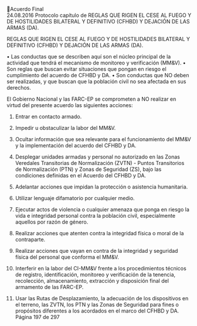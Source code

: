 Acuerdo Final  
24.08.2016 
Protocolo capítulo de REGLAS QUE RIGEN EL CESE AL FUEGO Y DE HOSTILIDADES BILATERAL Y 
DEFINITIVO (CFHBD) Y DEJACIÓN DE LAS ARMAS (DA). 
 
REGLAS  QUE  RIGEN  EL  CESE  AL  FUEGO  Y  DE  HOSTILIDADES  BILATERAL  Y  DEFINITIVO  (CFHBD)  Y 
DEJACIÓN DE LAS ARMAS (DA). 
 
• Las conductas que se describen aquí son el núcleo principal de la actividad que tendrá el mecanismo 
de monitoreo y verificación (MM&V). 
• Son reglas que buscan evitar situaciones que pongan en riesgo el cumplimiento del acuerdo de CFHBD 
y DA. 
• Son conductas que NO deben ser realizadas, y que buscan que la población civil no sea afectada en 
sus derechos. 
 
El Gobierno Nacional y las FARC-EP se comprometen a NO realizar en virtud del presente acuerdo las 
siguientes acciones: 
 
1. Entrar en contacto armado. 
 
2. Impedir u obstaculizar la labor del MM&V. 
 
3. Ocultar información que sea relevante para el funcionamiento del MM&V y la implementación del 
acuerdo del CFHBD y DA.   
 
4. Desplegar  unidades  armadas  y  personal  no  autorizado  en  las  Zonas  Veredales  Transitorias  de 
Normalización (ZVTN) - Puntos Transitorios de Normalización (PTN) y Zonas de Seguridad (ZS), bajo 
las condiciones definidas en el Acuerdo del CFHBD y DA. 
 
5. Adelantar acciones que impidan la protección o asistencia humanitaria.  
 
6. Utilizar lenguaje difamatorio por cualquier medio. 
 
7. Ejecutar actos de violencia o cualquier amenaza que ponga en riesgo la vida e integridad personal 
contra la población civil, especialmente aquellos por razón de género. 
 
8. Realizar acciones que atenten contra la integridad física o moral de la contraparte. 
 
9. Realizar acciones que vayan en contra de la integridad y seguridad física del personal que conforma 
el MM&V. 
 
10. Interferir en la labor del CI-MM&V frente a los procedimientos técnicos de registro, identificación, 
monitoreo y verificación de la tenencia, recolección, almacenamiento,  extracción y disposición final 
del armamento de las FARC-EP.  
 
11. Usar las Rutas de Desplazamiento, la adecuación de los dispositivos en el terreno, las ZVTN, los PTN 
y las Zonas de Seguridad para fines o propósitos diferentes a los acordados en el marco del CFHBD y 
DA. 
Página 197 de 297 
 

